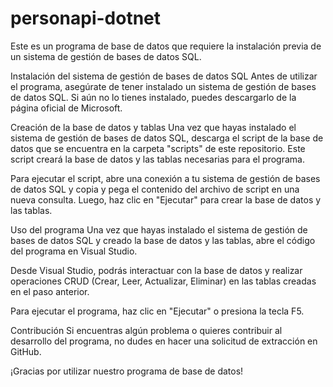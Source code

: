 # personapi-dotnet
Este es un programa de base de datos que requiere la instalación previa de un sistema de gestión de bases de datos SQL.

Instalación del sistema de gestión de bases de datos SQL
Antes de utilizar el programa, asegúrate de tener instalado un sistema de gestión de bases de datos SQL. Si aún no lo tienes instalado, puedes descargarlo de la página oficial de Microsoft.

Creación de la base de datos y tablas
Una vez que hayas instalado el sistema de gestión de bases de datos SQL, descarga el script de la base de datos que se encuentra en la carpeta "scripts" de este repositorio. Este script creará la base de datos y las tablas necesarias para el programa.

Para ejecutar el script, abre una conexión a tu sistema de gestión de bases de datos SQL y copia y pega el contenido del archivo de script en una nueva consulta. Luego, haz clic en "Ejecutar" para crear la base de datos y las tablas.

Uso del programa
Una vez que hayas instalado el sistema de gestión de bases de datos SQL y creado la base de datos y las tablas, abre el código del programa en Visual Studio.

Desde Visual Studio, podrás interactuar con la base de datos y realizar operaciones CRUD (Crear, Leer, Actualizar, Eliminar) en las tablas creadas en el paso anterior.

Para ejecutar el programa, haz clic en "Ejecutar" o presiona la tecla F5.

Contribución
Si encuentras algún problema o quieres contribuir al desarrollo del programa, no dudes en hacer una solicitud de extracción en GitHub.

¡Gracias por utilizar nuestro programa de base de datos!
